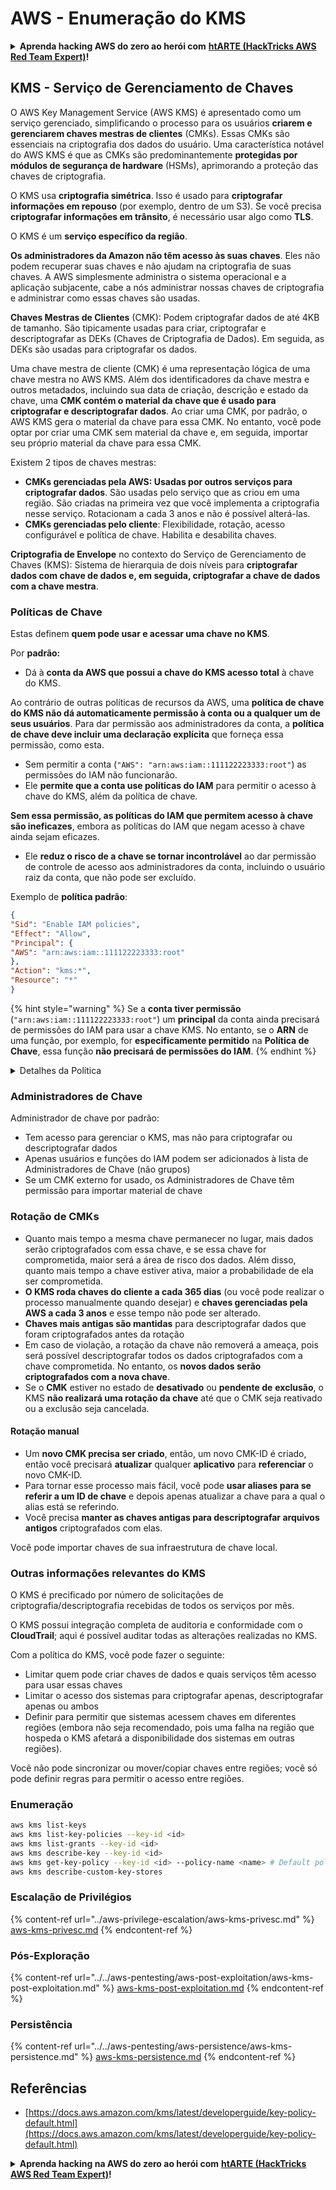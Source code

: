 # AWS - Enumeração do KMS

<details>

<summary><strong>Aprenda hacking AWS do zero ao herói com</strong> <a href="https://training.hacktricks.xyz/courses/arte"><strong>htARTE (HackTricks AWS Red Team Expert)</strong></a><strong>!</strong></summary>

Outras maneiras de apoiar o HackTricks:

* Se você quiser ver sua **empresa anunciada no HackTricks** ou **baixar o HackTricks em PDF** Confira os [**PLANOS DE ASSINATURA**](https://github.com/sponsors/carlospolop)!
* Adquira o [**swag oficial PEASS & HackTricks**](https://peass.creator-spring.com)
* Descubra [**A Família PEASS**](https://opensea.io/collection/the-peass-family), nossa coleção exclusiva de [**NFTs**](https://opensea.io/collection/the-peass-family)
* **Junte-se ao** 💬 [**grupo Discord**](https://discord.gg/hRep4RUj7f) ou ao [**grupo telegram**](https://t.me/peass) ou **siga-nos** no **Twitter** 🐦 [**@hacktricks_live**](https://twitter.com/hacktricks_live)**.**
* **Compartilhe seus truques de hacking enviando PRs para os repositórios** [**HackTricks**](https://github.com/carlospolop/hacktricks) e [**HackTricks Cloud**](https://github.com/carlospolop/hacktricks-cloud).

</details>

## KMS - Serviço de Gerenciamento de Chaves

O AWS Key Management Service (AWS KMS) é apresentado como um serviço gerenciado, simplificando o processo para os usuários **criarem e gerenciarem chaves mestras de clientes** (CMKs). Essas CMKs são essenciais na criptografia dos dados do usuário. Uma característica notável do AWS KMS é que as CMKs são predominantemente **protegidas por módulos de segurança de hardware** (HSMs), aprimorando a proteção das chaves de criptografia.

O KMS usa **criptografia simétrica**. Isso é usado para **criptografar informações em repouso** (por exemplo, dentro de um S3). Se você precisa **criptografar informações em trânsito**, é necessário usar algo como **TLS**.

O KMS é um **serviço específico da região**.

**Os administradores da Amazon não têm acesso às suas chaves**. Eles não podem recuperar suas chaves e não ajudam na criptografia de suas chaves. A AWS simplesmente administra o sistema operacional e a aplicação subjacente, cabe a nós administrar nossas chaves de criptografia e administrar como essas chaves são usadas.

**Chaves Mestras de Clientes** (CMK): Podem criptografar dados de até 4KB de tamanho. São tipicamente usadas para criar, criptografar e descriptografar as DEKs (Chaves de Criptografia de Dados). Em seguida, as DEKs são usadas para criptografar os dados.

Uma chave mestra de cliente (CMK) é uma representação lógica de uma chave mestra no AWS KMS. Além dos identificadores da chave mestra e outros metadados, incluindo sua data de criação, descrição e estado da chave, uma **CMK contém o material da chave que é usado para criptografar e descriptografar dados**. Ao criar uma CMK, por padrão, o AWS KMS gera o material da chave para essa CMK. No entanto, você pode optar por criar uma CMK sem material da chave e, em seguida, importar seu próprio material da chave para essa CMK.

Existem 2 tipos de chaves mestras:

* **CMKs gerenciadas pela AWS: Usadas por outros serviços para criptografar dados**. São usadas pelo serviço que as criou em uma região. São criadas na primeira vez que você implementa a criptografia nesse serviço. Rotacionam a cada 3 anos e não é possível alterá-las.
* **CMKs gerenciadas pelo cliente**: Flexibilidade, rotação, acesso configurável e política de chave. Habilita e desabilita chaves.

**Criptografia de Envelope** no contexto do Serviço de Gerenciamento de Chaves (KMS): Sistema de hierarquia de dois níveis para **criptografar dados com chave de dados e, em seguida, criptografar a chave de dados com a chave mestra**.

### Políticas de Chave

Estas definem **quem pode usar e acessar uma chave no KMS**.

Por **padrão:**

*   Dá à **conta da AWS que possui a chave do KMS acesso total** à chave do KMS.

Ao contrário de outras políticas de recursos da AWS, uma **política de chave do KMS não dá automaticamente permissão à conta ou a qualquer um de seus usuários**. Para dar permissão aos administradores da conta, a **política de chave deve incluir uma declaração explícita** que forneça essa permissão, como esta.

* Sem permitir a conta (`"AWS": "arn:aws:iam::111122223333:root"`) as permissões do IAM não funcionarão.
*   Ele **permite que a conta use políticas do IAM** para permitir o acesso à chave do KMS, além da política de chave.

**Sem essa permissão, as políticas do IAM que permitem acesso à chave são ineficazes**, embora as políticas do IAM que negam acesso à chave ainda sejam eficazes.
* Ele **reduz o risco de a chave se tornar incontrolável** ao dar permissão de controle de acesso aos administradores da conta, incluindo o usuário raiz da conta, que não pode ser excluído.

Exemplo de **política padrão**:
```json
{
"Sid": "Enable IAM policies",
"Effect": "Allow",
"Principal": {
"AWS": "arn:aws:iam::111122223333:root"
},
"Action": "kms:*",
"Resource": "*"
}
```
{% hint style="warning" %}
Se a **conta tiver permissão** (`"arn:aws:iam::111122223333:root"`) um **principal** da conta ainda precisará de permissões do IAM para usar a chave KMS. No entanto, se o **ARN** de uma função, por exemplo, for **especificamente permitido** na **Política de Chave**, essa função **não precisará de permissões do IAM**.
{% endhint %}

<details>

<summary>Detalhes da Política</summary>

Propriedades de uma política:

* Documento baseado em JSON
* Recurso --> Recursos afetados (pode ser "\*")
* Ação --> kms:Encrypt, kms:Decrypt, kms:CreateGrant ... (permissões)
* Efeito --> Permitir/Negar
* Principal --> arn afetado
* Condições (opcional) --> Condição para conceder as permissões

Concessões:

* Permitem delegar suas permissões a outro principal da AWS dentro da sua conta da AWS. Você precisa criá-las usando as APIs do AWS KMS. Pode ser indicado o identificador do CMK, o principal do beneficiário e o nível de operação necessário (Decrypt, Encrypt, GenerateDataKey...)
* Após a concessão ser criada, um GrantToken e um GratID são emitidos

**Acesso**:

* Via **política de chave** -- Se existir, esta tem **precedência** sobre a política do IAM
* Via **política do IAM**
* Via **concessões**

</details>

### Administradores de Chave

Administrador de chave por padrão:

* Tem acesso para gerenciar o KMS, mas não para criptografar ou descriptografar dados
* Apenas usuários e funções do IAM podem ser adicionados à lista de Administradores de Chave (não grupos)
* Se um CMK externo for usado, os Administradores de Chave têm permissão para importar material de chave

### Rotação de CMKs

* Quanto mais tempo a mesma chave permanecer no lugar, mais dados serão criptografados com essa chave, e se essa chave for comprometida, maior será a área de risco dos dados. Além disso, quanto mais tempo a chave estiver ativa, maior a probabilidade de ela ser comprometida.
* **O KMS roda chaves do cliente a cada 365 dias** (ou você pode realizar o processo manualmente quando desejar) e **chaves gerenciadas pela AWS a cada 3 anos** e esse tempo não pode ser alterado.
* **Chaves mais antigas são mantidas** para descriptografar dados que foram criptografados antes da rotação
* Em caso de violação, a rotação da chave não removerá a ameaça, pois será possível descriptografar todos os dados criptografados com a chave comprometida. No entanto, os **novos dados serão criptografados com a nova chave**.
* Se o **CMK** estiver no estado de **desativado** ou **pendente de** **exclusão**, o KMS **não realizará uma rotação da chave** até que o CMK seja reativado ou a exclusão seja cancelada.

#### Rotação manual

* Um **novo CMK precisa ser criado**, então, um novo CMK-ID é criado, então você precisará **atualizar** qualquer **aplicativo** para **referenciar** o novo CMK-ID.
* Para tornar esse processo mais fácil, você pode **usar aliases para se referir a um ID de chave** e depois apenas atualizar a chave para a qual o alias está se referindo.
* Você precisa **manter as chaves antigas para descriptografar arquivos antigos** criptografados com elas.

Você pode importar chaves de sua infraestrutura de chave local.

### Outras informações relevantes do KMS

O KMS é precificado por número de solicitações de criptografia/descriptografia recebidas de todos os serviços por mês.

O KMS possui integração completa de auditoria e conformidade com o **CloudTrail**; aqui é possível auditar todas as alterações realizadas no KMS.

Com a política do KMS, você pode fazer o seguinte:

* Limitar quem pode criar chaves de dados e quais serviços têm acesso para usar essas chaves
* Limitar o acesso dos sistemas para criptografar apenas, descriptografar apenas ou ambos
* Definir para permitir que sistemas acessem chaves em diferentes regiões (embora não seja recomendado, pois uma falha na região que hospeda o KMS afetará a disponibilidade dos sistemas em outras regiões).

Você não pode sincronizar ou mover/copiar chaves entre regiões; você só pode definir regras para permitir o acesso entre regiões.

### Enumeração
```bash
aws kms list-keys
aws kms list-key-policies --key-id <id>
aws kms list-grants --key-id <id>
aws kms describe-key --key-id <id>
aws kms get-key-policy --key-id <id> --policy-name <name> # Default policy name is "default"
aws kms describe-custom-key-stores
```
### Escalação de Privilégios

{% content-ref url="../aws-privilege-escalation/aws-kms-privesc.md" %}
[aws-kms-privesc.md](../aws-privilege-escalation/aws-kms-privesc.md)
{% endcontent-ref %}

### Pós-Exploração

{% content-ref url="../../aws-pentesting/aws-post-exploitation/aws-kms-post-exploitation.md" %}
[aws-kms-post-exploitation.md](../../aws-pentesting/aws-post-exploitation/aws-kms-post-exploitation.md)
{% endcontent-ref %}

### Persistência

{% content-ref url="../../aws-pentesting/aws-persistence/aws-kms-persistence.md" %}
[aws-kms-persistence.md](../../aws-pentesting/aws-persistence/aws-kms-persistence.md)
{% endcontent-ref %}

## Referências

* [https://docs.aws.amazon.com/kms/latest/developerguide/key-policy-default.html](https://docs.aws.amazon.com/kms/latest/developerguide/key-policy-default.html)

<details>

<summary><strong>Aprenda hacking na AWS do zero ao herói com</strong> <a href="https://training.hacktricks.xyz/courses/arte"><strong>htARTE (HackTricks AWS Red Team Expert)</strong></a><strong>!</strong></summary>

Outras formas de apoiar o HackTricks:

* Se você deseja ver sua **empresa anunciada no HackTricks** ou **baixar o HackTricks em PDF**, verifique os [**PLANOS DE ASSINATURA**](https://github.com/sponsors/carlospolop)!
* Adquira o [**swag oficial PEASS & HackTricks**](https://peass.creator-spring.com)
* Descubra [**A Família PEASS**](https://opensea.io/collection/the-peass-family), nossa coleção exclusiva de [**NFTs**](https://opensea.io/collection/the-peass-family)
* **Junte-se ao** 💬 [**grupo Discord**](https://discord.gg/hRep4RUj7f) ou ao [**grupo telegram**](https://t.me/peass) ou **siga-nos** no **Twitter** 🐦 [**@hacktricks_live**](https://twitter.com/hacktricks_live)**.**
* **Compartilhe seus truques de hacking enviando PRs para os repositórios** [**HackTricks**](https://github.com/carlospolop/hacktricks) e [**HackTricks Cloud**](https://github.com/carlospolop/hacktricks-cloud).

</details>
